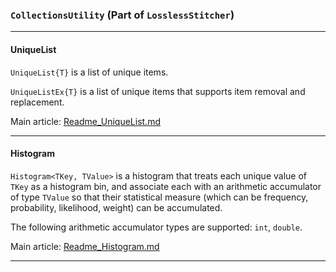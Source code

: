﻿### ```CollectionsUtility``` (Part of ```LosslessStitcher```)

---

#### UniqueList

```UniqueList{T}``` is a list of unique items.

```UniqueListEx{T}``` is a list of unique items that supports item removal and replacement.

Main article: [Readme_UniqueList.md](Readme_UniqueList.md)

---

#### Histogram

```Histogram<TKey, TValue>``` is a histogram that treats each unique value of ```TKey``` as a histogram bin,
and associate each with an arithmetic accumulator of type ```TValue``` so that their statistical measure
(which can be frequency, probability, likelihood, weight) can be accumulated.

The following arithmetic accumulator types are supported: ```int```, ```double```.

Main article: [Readme_Histogram.md](Readme_Histogram.md)

---
